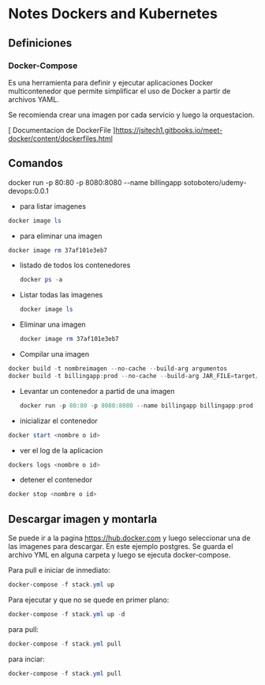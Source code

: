 # Notes Dockers and Kubernetes

## Definiciones

### Docker-Compose

Es una herramienta para definir y ejecutar aplicaciones Docker multicontenedor que permite simplificar el uso de Docker a partir de archivos YAML.

Se recomienda crear una imagen por cada servicio y luego la orquestacion.

[ Documentacion de DockerFile ]<https://jsitech1.gitbooks.io/meet-docker/content/dockerfiles.html>

## Comandos


docker run -p 80:80 -p 8080:8080 --name billingapp sotobotero/udemy-devops:0.0.1

- para listar imagenes

```powershell
docker image ls
```

- para eliminar una imagen

```powershell
docker image rm 37af101e3eb7
```

- listado de todos los contenedores

    ```powershell
    docker ps -a
    ```

- Listar todas las imagenes

    ```powershell
    docker image ls
    ```

- Eliminar una imagen

    ```powershell
    docker image rm 37af101e3eb7
    ```

- Compilar una imagen
  
```powershell
docker build -t nombreimagen --no-cache --build-arg argumentos
docker build -t billingapp:prod --no-cache --build-arg JAR_FILE=target/*.jar .
```

- Levantar un contenedor a partid de una imagen

    ```powershell
    docker run -p 80:80 -p 8080:8080 --name billingapp billingapp:prod
    ```

- inicializar el contenedor
  
```powershell
docker start <nombre o id>
```

- ver el log de la aplicacion
  
```powershell
dockers logs <nombre o id>
```

- detener el contenedor
  
```powershell
docker stop <nombre o id>
```

## Descargar imagen y montarla

Se puede ir a la pagina <https://hub.docker.com> y luego seleccionar una de las imagenes para descargar. En este ejemplo postgres. Se guarda el archivo YML en alguna carpeta y luego se ejecuta docker-compose.

Para pull e iniciar de inmediato:

```powershell
docker-compose -f stack.yml up
```
Para ejecutar y que no se quede en primer plano:

```powershell
docker-compose -f stack.yml up -d
```


para pull:

```powershell
docker-compose -f stack.yml pull
```

para inciar:

```powershell
docker-compose -f stack.yml pull
```